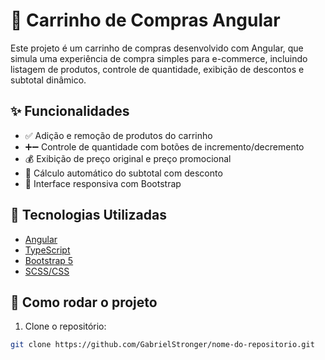 # 🛒 Carrinho de Compras Angular

Este projeto é um carrinho de compras desenvolvido com Angular, que simula uma experiência de compra simples para e-commerce, incluindo listagem de produtos, controle de quantidade, exibição de descontos e subtotal dinâmico.

## ✨ Funcionalidades

- ✅ Adição e remoção de produtos do carrinho
- ➕➖ Controle de quantidade com botões de incremento/decremento
- 💰 Exibição de preço original e preço promocional
- 🧮 Cálculo automático do subtotal com desconto
- 📱 Interface responsiva com Bootstrap

## 🧰 Tecnologias Utilizadas

- [Angular](https://angular.io/)
- [TypeScript](https://www.typescriptlang.org/)
- [Bootstrap 5](https://getbootstrap.com/)
- [SCSS/CSS](https://sass-lang.com/)

## 🚀 Como rodar o projeto

1. Clone o repositório:
```bash
git clone https://github.com/GabrielStronger/nome-do-repositorio.git
